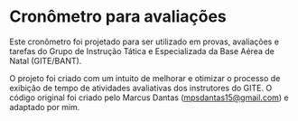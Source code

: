 # Cronômetro para avaliações
Este cronômetro foi projetado para ser utilizado em provas, avaliações e tarefas do Grupo de Instrução Tática e Especializada da Base Aérea de Natal (GITE/BANT).

O projeto foi criado com um intuito de melhorar e otimizar o processo de exibição de tempo de atividades avaliativas dos instrutores do GITE. O código original foi criado pelo Marcus Dantas (mpsdantas15@gmail.com) e adaptado por mim.

